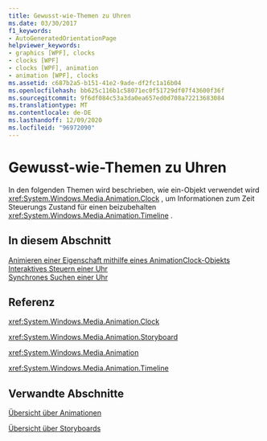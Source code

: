 ```yaml
---
title: Gewusst-wie-Themen zu Uhren
ms.date: 03/30/2017
f1_keywords:
- AutoGeneratedOrientationPage
helpviewer_keywords:
- graphics [WPF], clocks
- clocks [WPF]
- clocks [WPF], animation
- animation [WPF], clocks
ms.assetid: c687b2a5-b151-41e2-9ade-df2fc1a16b04
ms.openlocfilehash: bb625c116b1c58071ec0f51729df07f43600f36f
ms.sourcegitcommit: 9f6df084c53a3da0ea657ed0d708a72213683084
ms.translationtype: MT
ms.contentlocale: de-DE
ms.lasthandoff: 12/09/2020
ms.locfileid: "96972090"
---
```

# <a name="clocks-how-to-topics"></a>Gewusst-wie-Themen zu Uhren
In den folgenden Themen wird beschrieben, wie ein-Objekt verwendet wird <xref:System.Windows.Media.Animation.Clock> , um Informationen zum Zeit Steuerungs Zustand für einen beizubehalten <xref:System.Windows.Media.Animation.Timeline> .  
  
## <a name="in-this-section"></a>In diesem Abschnitt  
 [Animieren einer Eigenschaft mithilfe eines AnimationClock-Objekts](how-to-animate-a-property-by-using-an-animationclock.md)  
 [Interaktives Steuern einer Uhr](how-to-interactively-control-a-clock.md)  
 [Synchrones Suchen einer Uhr](how-to-seek-a-clock-synchronously.md)  
  
## <a name="reference"></a>Referenz  
 <xref:System.Windows.Media.Animation.Clock>  
  
 <xref:System.Windows.Media.Animation.Storyboard>  
  
 <xref:System.Windows.Media.Animation>  
  
 <xref:System.Windows.Media.Animation.Timeline>  
  
## <a name="related-sections"></a>Verwandte Abschnitte  
 [Übersicht über Animationen](animation-overview.md)  
  
 [Übersicht über Storyboards](storyboards-overview.md)
